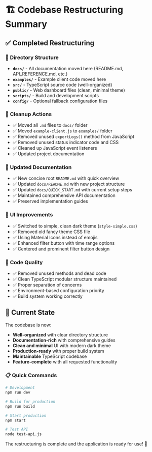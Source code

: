 # 🏗️ Codebase Restructuring Summary

## ✅ Completed Restructuring

### 📁 **Directory Structure**
- **`docs/`** - All documentation moved here (README.md, API_REFERENCE.md, etc.)
- **`examples/`** - Example client code moved here
- **`src/`** - TypeScript source code (well-organized)
- **`public/`** - Web dashboard files (clean, minimal theme)
- **`scripts/`** - Build and development scripts
- **`config/`** - Optional fallback configuration files

### 🧹 **Cleanup Actions**
- ✅ Moved all `.md` files to `docs/` folder
- ✅ Moved `example-client.js` to `examples/` folder  
- ✅ Removed unused `exportLogs()` method from JavaScript
- ✅ Removed unused status indicator code and CSS
- ✅ Cleaned up JavaScript event listeners
- ✅ Updated project documentation

### 📝 **Updated Documentation**
- ✅ New concise root `README.md` with quick overview
- ✅ Updated `docs/README.md` with new project structure
- ✅ Updated `docs/QUICK_START.md` with current setup steps
- ✅ Maintained comprehensive API documentation
- ✅ Preserved implementation guides

### 🎨 **UI Improvements**
- ✅ Switched to simple, clean dark theme (`style-simple.css`)
- ✅ Removed old fancy theme CSS file
- ✅ Using Material Icons instead of emojis
- ✅ Enhanced filter button with time range options
- ✅ Centered and prominent filter button design

### 🔧 **Code Quality**
- ✅ Removed unused methods and dead code
- ✅ Clean TypeScript modular structure maintained
- ✅ Proper separation of concerns
- ✅ Environment-based configuration priority
- ✅ Build system working correctly

## 🚀 **Current State**

The codebase is now:
- **Well-organized** with clear directory structure
- **Documentation-rich** with comprehensive guides
- **Clean and minimal** UI with modern dark theme
- **Production-ready** with proper build system
- **Maintainable** TypeScript codebase
- **Feature-complete** with all requested functionality

### 📋 **Quick Commands**
```bash
# Development
npm run dev

# Build for production  
npm run build

# Start production
npm start

# Test API
node test-api.js
```

The restructuring is complete and the application is ready for use! 🎉
